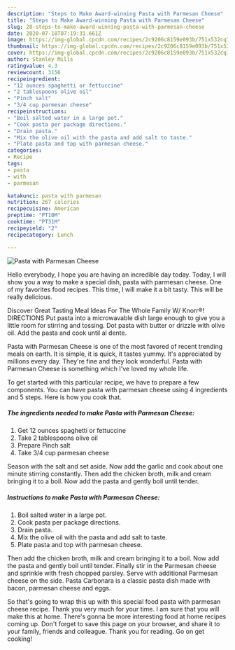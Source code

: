 ```yaml
---
description: "Steps to Make Award-winning Pasta with Parmesan Cheese"
title: "Steps to Make Award-winning Pasta with Parmesan Cheese"
slug: 28-steps-to-make-award-winning-pasta-with-parmesan-cheese
date: 2020-07-18T07:19:31.661Z
image: https://img-global.cpcdn.com/recipes/2c9206c8159e093b/751x532cq70/pasta-with-parmesan-cheese-recipe-main-photo.jpg
thumbnail: https://img-global.cpcdn.com/recipes/2c9206c8159e093b/751x532cq70/pasta-with-parmesan-cheese-recipe-main-photo.jpg
cover: https://img-global.cpcdn.com/recipes/2c9206c8159e093b/751x532cq70/pasta-with-parmesan-cheese-recipe-main-photo.jpg
author: Stanley Mills
ratingvalue: 4.3
reviewcount: 3156
recipeingredient:
- "12 ounces spaghetti or fettuccine"
- "2 tablespoons olive oil"
- "Pinch salt"
- "3/4 cup parmesan cheese"
recipeinstructions:
- "Boil salted water in a large pot."
- "Cook pasta per package directions."
- "Drain pasta."
- "Mix the olive oil with the pasta and add salt to taste."
- "Plate pasta and top with parmesan cheese."
categories:
- Recipe
tags:
- pasta
- with
- parmesan

katakunci: pasta with parmesan 
nutrition: 267 calories
recipecuisine: American
preptime: "PT10M"
cooktime: "PT31M"
recipeyield: "2"
recipecategory: Lunch

---
```



![Pasta with Parmesan Cheese](https://img-global.cpcdn.com/recipes/2c9206c8159e093b/751x532cq70/pasta-with-parmesan-cheese-recipe-main-photo.jpg)

Hello everybody, I hope you are having an incredible day today. Today, I will show you a way to make a special dish, pasta with parmesan cheese. One of my favorites food recipes. This time, I will make it a bit tasty. This will be really delicious.

Discover Great Tasting Meal Ideas For The Whole Family W/ Knorr®! DIRECTIONS Put pasta into a microwavable dish large enough to give you a little room for stirring and tossing. Dot pasta with butter or drizzle with olive oil. Add the pasta and cook until al dente.

Pasta with Parmesan Cheese is one of the most favored of recent trending meals on earth. It is simple, it is quick, it tastes yummy. It's appreciated by millions every day. They're fine and they look wonderful. Pasta with Parmesan Cheese is something which I've loved my whole life.


To get started with this particular recipe, we have to prepare a few components. You can have pasta with parmesan cheese using 4 ingredients and 5 steps. Here is how you cook that.

<!--inarticleads1-->

##### The ingredients needed to make Pasta with Parmesan Cheese:

1. Get 12 ounces spaghetti or fettuccine
1. Take 2 tablespoons olive oil
1. Prepare Pinch salt
1. Take 3/4 cup parmesan cheese


Season with the salt and set aside. Now add the garlic and cook about one minute stirring constantly. Then add the chicken broth, milk and cream bringing it to a boil. Now add the pasta and gently boil until tender. 

<!--inarticleads2-->

##### Instructions to make Pasta with Parmesan Cheese:

1. Boil salted water in a large pot.
1. Cook pasta per package directions.
1. Drain pasta.
1. Mix the olive oil with the pasta and add salt to taste.
1. Plate pasta and top with parmesan cheese.


Then add the chicken broth, milk and cream bringing it to a boil. Now add the pasta and gently boil until tender. Finally stir in the Parmesan cheese and sprinkle with fresh chopped parsley. Serve with additional Parmesan cheese on the side. Pasta Carbonara is a classic pasta dish made with bacon, parmesan cheese and eggs. 

So that's going to wrap this up with this special food pasta with parmesan cheese recipe. Thank you very much for your time. I am sure that you will make this at home. There's gonna be more interesting food at home recipes coming up. Don't forget to save this page on your browser, and share it to your family, friends and colleague. Thank you for reading. Go on get cooking!
